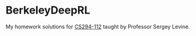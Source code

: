 # BerkeleyDeepRL
My homework solutions for [CS294-112](http://rail.eecs.berkeley.edu/deeprlcourse/) taught by Professor Sergey Levine.

